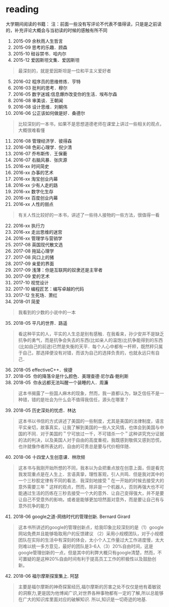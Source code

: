 # reading
大学期间阅读的书籍：
注：前面一些没有写评论不代表不值得读，只是是之前读的，补充评论大概会与当初读的时候的感触有所不同
 1.   2015-09  余秋雨人生哲言
 2.   2015-09  思考的乐趣．顾森
 3.   2015-10  硅谷禁书．哈内尔
 4.   2015-12  爱因斯坦文集．爱因斯坦
 > 最深刻的，就是爱因斯坦是一位和平主义爱好者
 5.   2016-02  程序员的思维修炼．亨特
 6.   2016-03  批判的思考．穆尔
 7.   2016-05  数字迷城:信息爆炸改变你的生活．埃布尔森
 8.   2016-08  审美谈．王朝闻
 9.   2016-08  设计思维．刘朝伟
 10.  2016-06  公正该如何做是好．桑德尔
 > 比较深刻的一本书，如果不是思想道德老师在课堂上讲过一些相关的观点，大概很难看懂
 11.  2016-08  管理经济学．彼得森
 12.  2016-08  色彩心理学．倪少清
 13.  2016-07  乔布斯传．王保蘅
 14.  2016-07  右脑风暴．张庆源
 15.  2016-xx  时间简史
 16.  2016-xx  办事的艺术
 17.  2016-xx  淘宝创业内幕
 18.  2016-xx  少有人走的路
 19.  2016-xx  数字化生存
 20.  2016-xx  百度创业内幕
 21.  2016-xx  人性的弱点
 > 有关人性比较好的一本书，讲述了一些待人接物的一些方法，很值得一看
 22.  2016-xx  执行力
 23.  2016-xx  走出思维的迷宫
 24.  2016-xx  管理学与营销学
 25.  2017-08  英国现代散文选
 26.  2017-08  拖延心理学
 27.  2017-08  风口上的猪
 28.  2017-09  亲爱的界面
 29.  2017-09  浅薄：你是互联网的奴隶还是主宰者
 30.  2017-09  爱的艺术
 31.  2017-10  视觉设计
 32.  2017-10  编程匠艺：编写卓越的代码
 33.  2017-12  生死场．萧红
 34.  2018-01  简爱
 > 我看到的少数的小说中的一本
 35.  2018-05  平凡的世界．路遥
 > 看这种平实的人，平实的人生总是别有感触．在我看来，孙少安并不是缺乏抗争的勇气，而是抗争会失去的东西(比如亲人的温饱)比抗争能得到的东西(比如自己的前途)已然是失衡的天平．每个人心中都有一杆秤，既然秤只属于自己，那选择便没有对错，而该为自己的选择负责的，也就永远只有自己．
 36.  2018-05  effectiveC++．侯捷
 37.  2018-05  你的降落伞是什么颜色．美理查德·尼尔森·鲍利斯
 38.  2018-05  你永远都无法叫醒一个装睡的人．周濂
 > 这本书揭露了一些国人麻木的现象，然而，我一直都认为，缺乏信任不是一种错，错的是社会为什么会不值得我信任，源头在哪里？
 39.  2018-05  历史深处的忧虑．林达
 > 这本书以书信的方式讲述了美国的一些制度，尤其是美国的法律制度，语言平实亲切，故事真实，让我了解到美国的一些人文风情，也体会到美国与中国的不同．对于美国的＂宁可放过一千，不可错杀一个＂这种讲究充分证据的法的判决，以及美国人对于自由的高度重视，我既感到敬佩又感到恐慌，也许就像作者所表达的，自由的可贵总是要与代价相伴随．
 40.  2018-06  十四堂人生创意课．林欣频 
 > 这本书与我刚开始所想的不同，我本以为会把重点放在创意上面，但是看完我发现重点是在人生上．言语真挚，理性客观，引人共鸣．但是我对其中的一个三秒胶定律有不同的看法．我深刻地接受＂在一开始的时候去接受大的意外需要三年＂这样的观点，然而，除非是一个机器人，否则再强大也不可能通过生活的历练在三秒去接受一个大的意外．让自己变得强大，并不是要让自己不受意外的影响，或者是能够更加坦然面对意外，而是要让自己有与意外抗争的能力
 41.  2018-06  google之道-网络时代的管理创新. Bernard Girard
 > 这本书所讲述的google的管理创新点，给我印象比较深刻的是（1）google网站免费并且能够吸取用户的反馈建议 （2）采用小规模团队，对于小规模团队在实际的生活中有深刻的体会，太小个人工作量过大工作进度慢，太大则难以统一多方意见，最好的团队是3-6人（3）20%自由时间，这是google管理创新的一点，但是其中的利弊大概只有google清楚，然而，不可置疑的是这种20%自由时间有利于提高员工工作的积极性以及鼓励创新。
 42.  2018-06  福尔摩斯探案集上. 阿瑟
 > 主要是福尔摩斯的神奇探案经历,福尔摩斯的厉害之处不仅仅是他有着敏锐的洞察力,更是因为他博闻广识,对世界各种事物都有一定的了解,所以总能够在广大的知识库里面对应的破解知识. 所以,知识是一切奇迹的地基.
